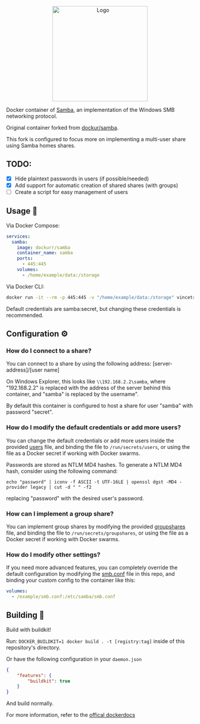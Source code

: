 <div align="center">
<a href="https://github.com/vincetrain/samba"><img src="https://raw.githubusercontent.com/dockur/samba/master/.github/logo.png" title="Logo" style="max-width:100%;" width="256" /></a>
</div>
<div align="center">

</div></h1>

Docker container of [Samba](https://www.samba.org/), an implementation of the Windows SMB networking protocol.

Original container forked from [dockur/samba](https://github.com/dockur/samba).

This fork is configured to focus more on implementing a multi-user share using Samba homes shares.

## TODO:
- [x] Hide plaintext passwords in users (if possible/needed)
- [x] Add support for automatic creation of shared shares (with groups)
- [ ] Create a script for easy management of users

## Usage  🐳

Via Docker Compose:

```yaml
services:
  samba:
    image: dockurr/samba
    container_name: samba
    ports:
      - 445:445
    volumes:
      - /home/example/data:/storage
```

Via Docker CLI:

```bash
docker run -it --rm -p 445:445 -v "/home/example/data:/storage" vincetrain/samba
```

Default credentials are samba:secret, but changing these credentials is recommended.

## Configuration ⚙️

### How do I connect to a share?

You can connect to a share by using the following address: [server-address]/[user name]

On Windows Explorer, this looks like `\\192.168.2.2\samba`, where "192.168.2.2" is replaced with the address of the server behind this container, and "samba" is replaced by the username".

By default this container is configured to host a share for user "samba" with password "secret".  

### How do I modify the default credentials or add more users?

You can change the default credentials or add more users inside the provided [users](https://github.com/vincetrain/samba/blob/master/secret/users) file, and binding the file to `/run/secrets/users`, or using the file as a Docker secret if working with Docker swarms.

Passwords are stored as NTLM MD4 hashes. To generate a NTLM MD4 hash, consider using the following command:

`echo "password" | iconv -f ASCII -t UTF-16LE | openssl dgst -MD4 -provider legacy | cut -d " " -f2`

replacing "password" with the desired user's password.

### How can I implement a group share?

You can implement group shares by modifying the provided [groupshares](https://github.com/vincetrain/samba/blob/master/secret/groupshares) file, and binding the file to `/run/secrets/groupshares`, or using the file as a Docker secret if working with Docker swarms.

### How do I modify other settings?

If you need more advanced features, you can completely override the default configuration by modifying the [smb.conf](https://github.com/vincetrain/samba/blob/master/smb.conf) file in this repo, and binding your custom config to the container like this:

```yaml
volumes:
  - /example/smb.conf:/etc/samba/smb.conf
```
## Building  🔨
Build with buildkit!

Run:
`DOCKER_BUILDKIT=1 docker build . -t [registry:tag]` inside of this repository's directory.

Or have the following configuration in your `daemon.json`
```json
{
    "features": {
        "buildkit": true
    }
}
```
And build normally.

For more information, refer to the [offical dockerdocs](https://docs.docker.com/build/buildkit/#getting-started)
